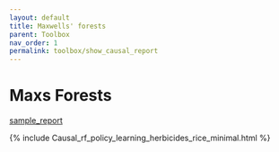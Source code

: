 ```yaml
---
layout: default
title: Maxwells' forests
parent: Toolbox
nav_order: 1
permalink: toolbox/show_causal_report
---
```



# Maxs Forests

[sample_report](../toolbox/show_causal_report)

{% include Causal_rf_policy_learning_herbicides_rice_minimal.html %}
